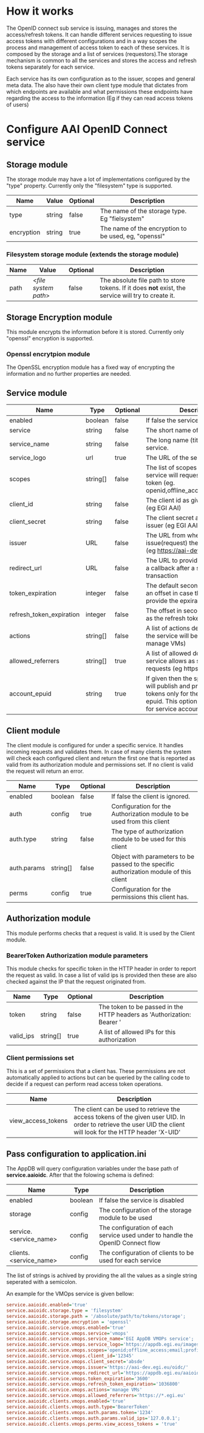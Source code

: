 # How it works

The OpenID connect sub service is issuing, manages and stores the access/refresh tokens. It can handle different services requesting to issue
access tokens with different configurations and in a way scopes the process and management of access token to each of these services. It is composed
by the storage and a list of services (requestors).The storage mechanism is common to all the services and stores the access and refresh tokens separately
for each service.

Each service has its own configuration as to the issuer, scopes and general meta data. The also have their own client type module that dictates
from which endpoints are available and what permissions these endpoints have regarding the access to the information (Eg if they can read access tokens of users)


# Configure AAI OpenID Connect service

## Storage module

The storage module may have a lot of implementations configured by the "type" property. Currently only the "filesystem" type is supported.

|  Name | Value | Optional | Description |
| ------------ | ------------ | ------------ | ------------ |
| type | string | false | The name of the storage type. Eg "fielsystem"|
| encryption | string | true | The name of the encryption to be used, eg, "openssl"|

### Filesystem storage module (extends the storage module)

|  Name | Value | Optional | Description |
| ------------ | ------------ | ------------ | ------------ |
|  path | &lt;*file system path*&gt;  | false  | The absolute file path to store tokens. If it does **not** exist, the service will try to create it. |

## Storage Encryption module

This module encrypts the information before it is stored. Currently only "openssl" encryption is supported.

### Openssl encrytpion module

The OpenSSL encryption module has a fixed way of encrypting the information and no further properties are needed.

##  Service module
|  Name | Type | Optional | Description |
| ------------ | ------------ | ------------ | ------------ |
| enabled |  boolean  | false  | If false the service is ignored. |
| service | string  |  false | The short name of the service. |
| service_name | string  |  false | The long name (title) of the service. |
| service_logo | url  | true | The URL of the service logo. |
| scopes | string[] | false | The list of scopes under which the service will request a new access token (eg. openid,offline_access,email,profile) |
| client_id | string  |  false | The client id as given by the issuer (eg EGI AAI) |
| client_secret | string | false | The client secret as given by the issuer (eg EGI AAI) |
| issuer | URL | false | The URL from where the sevice will issue(request) the access tokens (eg https://aai-dev.egi.eu/oidc/) |
| redirect_url | URL | false | The URL to provide to the issuer as a callback after a successful transaction |
| token_expiration | integer | false | The default seconds to be used as an offset in case the issuer won't provide the epxiration timestamp |
| refresh_token_expiration | integer | false | The offset in seconds to be used as the refresh token expiration date |
| actions | string[] |  false | A list of actions descriptions that the service will be used for (eg manage VMs) |
| allowed_referrers | string[] | true | A list of allowed domains that the service allows as source of requests (eg https://*.egi.eu) |
| account_epuid | string | true | If given then the specific service will publish and provide access tokens only for the given account epuid. This option is given primary for service accounts |


## Client module

The client module is configured for under a specific service. It handles incoming requests and validates them. In case of many clients
the system will check each configured client and return the first one that is reported as valid from its authorization module and permissions set.
If no client is valid the request will return an error.

| Name | Type | Optional | Description |
| ------------ | ------------ | ------------ | ------------ |
| enabled | boolean | false | If false the client is ignored. |
| auth | config | true | Configuration for the Authorization module to be used from this client |
| auth.type| string | false | The type of authorization module to be used for this client |
| auth.params | string[] | false | Object with parameters to be passed to the specific authorization module of this client |
| perms | config | true | Configuration for the permissions this client has. |

## Authorization module

This module performs checks that a request is valid. It is used by the Client module.

### BearerToken Authorization module parameters

This module checks for specific token in the HTTP header in order to report the request as valid. In case
a list of valid ips is provided then these are also checked against the IP that the request originated from.

| Name | Type | Optional | Description |
| ------------ | ------------ | ------------ | ------------ |
| token | string | false | The token to be passed in the HTTP headers as 'Authorization: Bearer <TOKEN>'|
| valid_ips | string[] | true | A list of allowed IPs for this authorization|

### Client permissions set

This is a set of permissions that a client has. These permissions are not automatically applied to actions
but can be queried by the calling code to decide if a request can perform read access token operations.

| Name | Description |
| ---- | ----------- |
| view_access_tokens | The client can be used to retrieve the access tokens of the given user UID. In order to retrieve the user UID the client will look for the HTTP header 'X-UID' |

## Pass configuration to application.ini
The AppDB will query configuration variables under the base path of **service.aaioidc**. After that the folowing schema is defined:

| Name | Type | Description |
| ---- | ---- | ----------- |
| enabled | boolean | If false the service is disabled |
| storage | config | The configuration of the storage module to be used |
| service.<service_name> | config | The configuration of each service used under to handle the OpenID Connect flow |
| clients.<service_name> | config | The configuration of clients to be used for each service |

The list of strings is achived by providing the all the values as a single string seperated with a semicolon.

An example for the VMOps service is given bellow:

```ini
service.aaioidc.enabled='true'
service.aaioidc.storage.type = 'filesystem'
service.aaioidc.storage.path = '/absolute/path/to/tokens/storage';
service.aaioidc.storage.encryption = 'openssl'
service.aaioidc.service.vmops.enabled='true'
service.aaioidc.service.vmops.service='vmops'
service.aaioidc.service.vmops.service_name='EGI AppDB VMOPs service';
service.aaioidc.service.vmops.service_logo='https://appdb.egi.eu/images/appdblogo.png';
service.aaioidc.service.vmops.scopes='openid;offline_access;email;profile'
service.aaioidc.service.vmops.client_id='12345'
service.aaioidc.service.vmops.client_secret='absde'
service.aaioidc.service.vmops.issuer='https://aai-dev.egi.eu/oidc/'
service.aaioidc.service.vmops.redirect_url='https://appdb.egi.eu/aaioidc/refreshtoken'
service.aaioidc.service.vmops.token_expiration='3600'
service.aaioidc.service.vmops.refresh_token_expiration='1036800'
service.aaioidc.service.vmops.actions='manage VMs'
service.aaioidc.service.vmops.allowed_referrers='https://*.egi.eu'
service.aaioidc.clients.vmops.enabled='true'
service.aaioidc.clients.vmops.auth.type='BearerToken'
service.aaioidc.clients.vmops.auth.params.token='1234'
service.aaioidc.clients.vmops.auth.params.valid_ips='127.0.0.1';
service.aaioidc.clients.vmops.perms.view_access_tokens = 'true'
```
